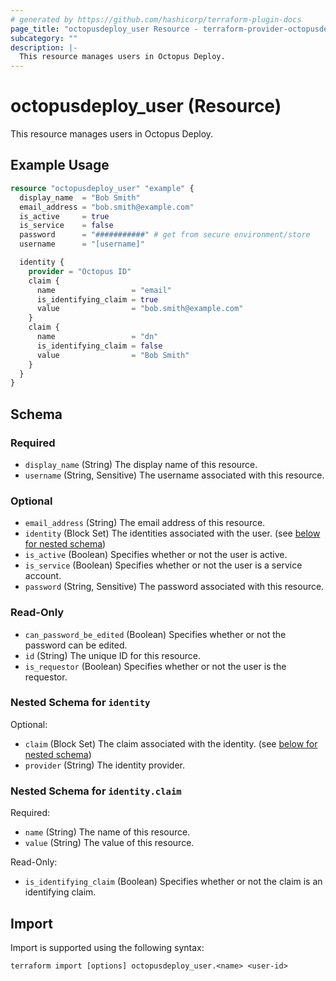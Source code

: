 ```yaml
---
# generated by https://github.com/hashicorp/terraform-plugin-docs
page_title: "octopusdeploy_user Resource - terraform-provider-octopusdeploy"
subcategory: ""
description: |-
  This resource manages users in Octopus Deploy.
---
```


# octopusdeploy_user (Resource)

This resource manages users in Octopus Deploy.

## Example Usage

```terraform
resource "octopusdeploy_user" "example" {
  display_name  = "Bob Smith"
  email_address = "bob.smith@example.com"
  is_active     = true
  is_service    = false
  password      = "###########" # get from secure environment/store
  username      = "[username]"

  identity {
    provider = "Octopus ID"
    claim {
      name                 = "email"
      is_identifying_claim = true
      value                = "bob.smith@example.com"
    }
    claim {
      name                 = "dn"
      is_identifying_claim = false
      value                = "Bob Smith"
    }
  }
}
```

<!-- schema generated by tfplugindocs -->
## Schema

### Required

- `display_name` (String) The display name of this resource.
- `username` (String, Sensitive) The username associated with this resource.

### Optional

- `email_address` (String) The email address of this resource.
- `identity` (Block Set) The identities associated with the user. (see [below for nested schema](#nestedblock--identity))
- `is_active` (Boolean) Specifies whether or not the user is active.
- `is_service` (Boolean) Specifies whether or not the user is a service account.
- `password` (String, Sensitive) The password associated with this resource.

### Read-Only

- `can_password_be_edited` (Boolean) Specifies whether or not the password can be edited.
- `id` (String) The unique ID for this resource.
- `is_requestor` (Boolean) Specifies whether or not the user is the requestor.

<a id="nestedblock--identity"></a>
### Nested Schema for `identity`

Optional:

- `claim` (Block Set) The claim associated with the identity. (see [below for nested schema](#nestedblock--identity--claim))
- `provider` (String) The identity provider.

<a id="nestedblock--identity--claim"></a>
### Nested Schema for `identity.claim`

Required:

- `name` (String) The name of this resource.
- `value` (String) The value of this resource.

Read-Only:

- `is_identifying_claim` (Boolean) Specifies whether or not the claim is an identifying claim.

## Import

Import is supported using the following syntax:

```shell
terraform import [options] octopusdeploy_user.<name> <user-id>
```
